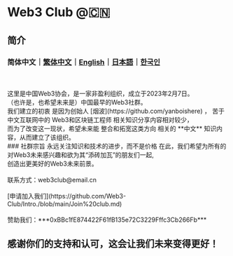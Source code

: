 # Web3 Club @🇨🇳 

## 简介

### 简体中文｜[繁体中文](https://github.com/Web3-Club/Intro./blob/main/README_%E7%B9%81%E4%BD%93%E4%B8%AD%E6%96%87.md)｜[English](https://github.com/Web3-Club/Intro./blob/main/README_English.md)｜[日本語](https://github.com/Web3-Club/Intro./blob/main/README_%E6%97%A5%E6%9C%AC%E8%AA%9E.md)｜[한국인](https://github.com/Web3-Club/Intro./blob/main/README_%ED%95%9C%EA%B5%AD%EC%9D%B8.md)
<br>
<br>
这里是中国Web3协会，是一家非盈利组织，成立于2023年2月7日。<br>
（也许是，也希望未来是）中国最早的Web3社群。<br>
我们建立的初衷 是因为创始人 [烟波](https://github.com/yanboishere) ， 苦于 中文互联网中的 Web3和区块链工程师 相关知识分享内容相对较少，<br>
而为了改变这一现状，希望未来能 整合和拓宽这类方向 相关的 **中文** 知识内容，从而建立了该组织。<br>
### 社群宗旨 永远关注知识和技术的进步，而不是价格
在此，我们希望为所有的对Web3未来感兴趣和欲为其“添砖加瓦”的朋友们一起,<br>
创造出更美好的Web3未来前景。
<br>
<br>
联系方式：web3club@email.cn<br>
<br>
[申请加入我们](https://github.com/Web3-Club/Intro./blob/main/Join%20club.md) <br>
<br>
赞助我们：***0xBBc1fE874422F61fB135e72C3229Fffc3Cb266Fb***

## 感谢你们的支持和认可，这会让我们未来变得更好！
